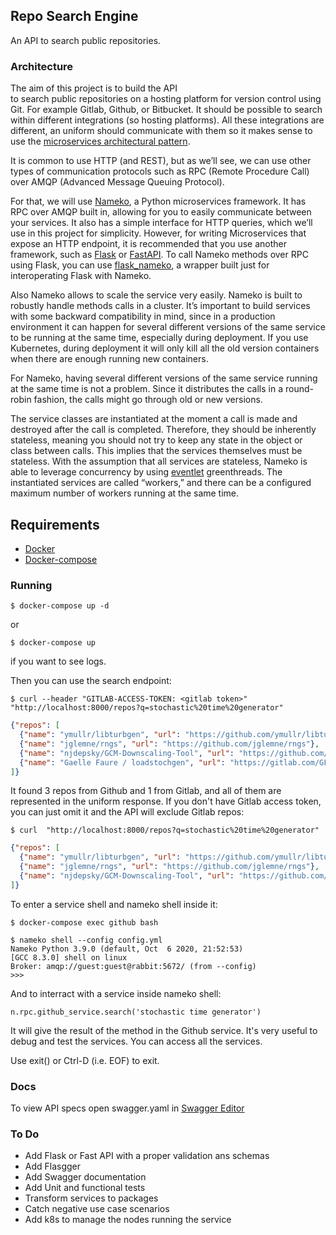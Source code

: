 ## Repo Search Engine

An API to search public repositories.

### Architecture
The aim of this project is to build the API  
to search public repositories on a hosting platform for version control using Git. 
For example Gitlab, Github, or Bitbucket. 
It should be possible to search within different integrations (so hosting platforms).
All these integrations are different, an uniform should communicate with them so it makes sense
to use the [microservices architectural pattern][microservices_article].

It is common to use HTTP (and REST), but as we’ll see, 
we can use other types of communication protocols such as RPC (Remote Procedure Call) 
over AMQP (Advanced Message Queuing Protocol).

For that, we will use [Nameko][nameko], a Python microservices framework. 
It has RPC over AMQP built in, allowing for you to easily communicate between your services. 
It also has a simple interface for HTTP queries, which we’ll use in this project for simplicity. 
However, for writing Microservices that expose an HTTP endpoint, 
it is recommended that you use another framework, such as [Flask][flask] or [FastAPI][fastapi]. 
To call Nameko methods over RPC using Flask, you can use [flask_nameko][flask_nameko], 
a wrapper built just for interoperating Flask with Nameko.

Also Nameko allows to scale the service very easily.
Nameko is built to robustly handle methods calls in a cluster.
It’s important to build services with some backward compatibility in mind, 
since in a production environment it can happen for several different versions of the same 
service to be running at the same time, especially during deployment. 
If you use Kubernetes, during deployment it will only kill all the old version containers 
when there are enough running new containers.

For Nameko, having several different versions of the same service running at the same 
time is not a problem. Since it distributes the calls in a round-robin fashion, 
the calls might go through old or new versions. 

The service classes are instantiated at the moment a call is made and destroyed after 
the call is completed. 
Therefore, they should be inherently stateless, meaning you should not try to keep any 
state in the object or class between calls. 
This implies that the services themselves must be stateless. 
With the assumption that all services are stateless, 
Nameko is able to leverage concurrency by using [eventlet][eventlet] greenthreads. 
The instantiated services are called “workers,” and there can be a configured maximum 
number of workers running at the same time.

## Requirements

* [Docker][docker]
* [Docker-compose][docker-compose]


### Running

```shell script
$ docker-compose up -d
```

or 

```shell script
$ docker-compose up
```
if you want to see logs.

Then you can use the search endpoint:

```shell script
$ curl --header "GITLAB-ACCESS-TOKEN: <gitlab token>" "http://localhost:8000/repos?q=stochastic%20time%20generator"
```
```json
{"repos": [
  {"name": "ymullr/libturbgen", "url": "https://github.com/ymullr/libturbgen"}, 
  {"name": "jglemne/rngs", "url": "https://github.com/jglemne/rngs"}, 
  {"name": "njdepsky/GCM-Downscaling-Tool", "url": "https://github.com/njdepsky/GCM-Downscaling-Tool"}, 
  {"name": "Gaelle Faure / loadstochgen", "url": "https://gitlab.com/GFaure/loadstochgen"}
]}
```
It found 3 repos from Github and 1 from Gitlab, 
and all of them are represented in the uniform response.
If you don't have Gitlab access token, you can just omit it 
and the API will exclude Gitlab repos:

```shell script
$ curl  "http://localhost:8000/repos?q=stochastic%20time%20generator"
```
```json
{"repos": [
  {"name": "ymullr/libturbgen", "url": "https://github.com/ymullr/libturbgen"}, 
  {"name": "jglemne/rngs", "url": "https://github.com/jglemne/rngs"}, 
  {"name": "njdepsky/GCM-Downscaling-Tool", "url": "https://github.com/njdepsky/GCM-Downscaling-Tool"}
]}
```

To enter a service shell and nameko shell inside it:

```shell script
$ docker-compose exec github bash
```

```shell script
$ nameko shell --config config.yml
Nameko Python 3.9.0 (default, Oct  6 2020, 21:52:53) 
[GCC 8.3.0] shell on linux
Broker: amqp://guest:guest@rabbit:5672/ (from --config)
>>> 

```

And to interract with a service inside nameko shell:

```shell script
n.rpc.github_service.search('stochastic time generator')
```

It will give the result of the method in the Github service.
It's very useful to debug and test the services.
You can access all the services.

Use exit() or Ctrl-D (i.e. EOF) to exit.

### Docs

To view API specs open swagger.yaml in [Swagger Editor][swagger-editor]

### To Do

* Add Flask or Fast API with a proper validation ans schemas
* Add Flasgger
* Add Swagger documentation
* Add Unit and functional tests
* Transform services to packages
* Catch negative use case scenarios
* Add k8s to manage the nodes running the service

[microservices_article]: https://martinfowler.com/articles/microservices.html
[nameko]: https://nameko.readthedocs.io/en/stable/
[flask]: https://flask.palletsprojects.com/en/1.1.x/
[fastapi]: https://fastapi.tiangolo.com/
[flask_nameko]: https://github.com/jessepollak/flask-nameko
[eventlet]: http://eventlet.net/
[docker]: https://docs.docker.com/get-docker/
[docker-compose]: https://docs.docker.com/compose/install/
[swagger-editor]: https://editor.swagger.io/
